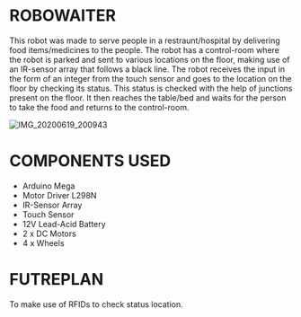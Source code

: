 # ROBOWAITER
This robot was made to serve people in a restraunt/hospital by delivering food items/medicines to the people.
The robot has a control-room where the robot is parked and sent to various locations on the floor, making use of an IR-sensor array that follows a black line.
The robot receives the input in the form of an integer from the touch sensor and goes to the location on the floor by checking its status. This status is checked with the help of junctions present on the floor. It then reaches the table/bed and waits for the person to take the food and returns to the control-room.

![IMG_20200619_200943](https://user-images.githubusercontent.com/56078295/104106503-70949300-52dc-11eb-94ed-2e589f56c284.jpg)


# COMPONENTS USED
  - Arduino Mega
  - Motor Driver L298N
  - IR-Sensor Array
  - Touch Sensor
  - 12V Lead-Acid Battery
  - 2 x DC Motors
  - 4 x Wheels

# FUTREPLAN
To make use of RFIDs to check status location.
